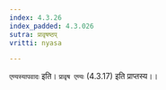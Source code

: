 ```yaml
---
index: 4.3.26
index_padded: 4.3.026
sutra: प्रावृषष्ठप्
vritti: nyasa

---
```

`एण्यस्यापवादः` इति। `प्रावृष एण्यः` (4.3.17) इति प्राप्तस्य।।